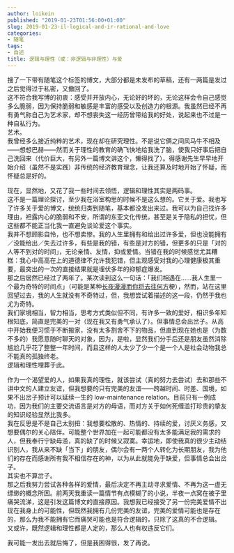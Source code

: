 ```yaml
---
author: loikein
published: "2019-01-23T01:56:00+01:00"
slug: 2019-01-23-il-logical-and-ir-rational-and-love
categories:
- 随笔
tags:
- 自述
title: 逻辑与理性（或：非逻辑与非理性）与爱
---
```

搜了一下带有随笔这个标签的博文，大部分都是未发布的草稿，还有一两篇是发过之后觉得过于私密，又撤回了。  
这不符合我写博的初衷：感受并开放内心，无论好的坏的，无论这样会令自己感觉多么脆弱，因为保持脆弱和敏感是丰富的感受以及创造力的根源。我虽然已经不再有勇气称自己为艺术家，却不想丧失这一经历曾带给我的好处，说起来也不过是一种自私行为。  
艺术。  
我曾经多么接近纯粹的艺术，现在却在研究理性。不是说它俩之间风马牛不相及——想想巴赫——然而关于理性的教育的确飞快地给我洗了脑，使我只好事后把自己洗回来（代价巨大，有另外一篇博文讲这个，懒得找了）。得感谢先生早早地开始介绍（虽然不是实践）非传统的经济教育理念，让我还算及时地开始了怀疑，而怀疑总是好的。  
  
现在，显然地，又花了我一些时间去领悟，逻辑和理性其实是两码事。  
这不是一篇理论探讨，至少我在浴室构思的时候不是这么想的。它关于爱。我也写了许多关于爱的博文，统统归类到随笔，基本都没发出来过。我可以为自己找许多理由，袒露内心的脆弱和不安，所谓的东亚文化传统，甚至是关于隐私的担忧，但这些都不能正当化我一直避免谈论爱这个事实。  
我并不想顾影自怜，也不想卖惨。我的人生里拥有和给出过许多爱，但也没能拥有／没能给出／失去过许多，有些是我的错，有些是对方的错，但更多的只是「对的人等不到对的时间」，无论亲情、友情，抑或爱情。当错在我的时候感觉尤其糟糕：我心中高高在上的道德律不允许我犯错，但主观感受对我的心理健康极其重要，最突出的一次的直接结果就是埋伏多年的抑郁症爆发。  
那之后居然已经过了两年了。某次读到这么一句话：「我们相遇在……我人生里一个最为奇特的时间点」（可能是某种[长夜漫漫而你将去往何方](https://site.douban.com/206332/widget/articles/12823609/article/27957555/)梗），然而，站在这里回望过去，我的人生就没有不奇特过，但，我想尝试着描述的这一段，仍然于我也尤为奇特。  
我们家境相当，智力相当，思考方式类似但不同，有许多一致的爱好，相识多年知根知底，简直是完美的一对（现在我又有勇气承认了）。但事情总会出岔子。从高中开始我便习惯于不断搬家，没有太多割舍不下的物品，但直到现在她也是（为数不多的）我愿意随时聊天的对象，因为，是啦，显然我们分手后还是朋友虽然消除尴尬几乎花了整整一年时间，而且这样的人太少了少一个是一个人是社会动物我总不能真的孤独终老。  
逻辑和理性埋葬于此。  
  
作为一个渴望爱的人，如果我真的理性，就该尝试（真的努力去尝试）去和那些不讲中文的人建立友谊，但我想要的只有完美的友谊——跨越时间、时差、国境，如果不出岔子预计可以延续一生的 low-maintenance relation。目前只有一例成功，因为我们的主要交流语言是对方的母语，而对方关于如何死缠滥打珍贵的挚友的知识经验显然比我多。  
我在反思是不是自己太别扭：我想要松散的、热情的、持续的爱，讨厌义务感，又想要偶尔的关心陪伴。可能整个世界加在一起可能都没有太多能满足我的需求的人，但我奉行宁缺毋滥，真的缺了的时候又寂寞。幸运地，即使我真的很少主动结识别人，我从来不缺「当下」的朋友，偶尔会有一两个人转化为长期朋友，我为他们的存在而感谢所有我不相信存在的神，以为从此就能免于缺爱，但事情总会出岔子。  
其实也不算岔子。  
那之后我努力尝试各种各样的爱情，最后决定不再主动寻求爱情、不再为这一虚无缥缈的概念所困。前两天我重读一篇情节有点模糊了的小说，半夜一点窝在被子里痛哭流涕，这是引发这篇博文的直接原因。我想我已经接受了另一份完美爱情不出现在我身上的可能性，但既然我拥有几份完美的友谊，完美的爱情可能也是存在的，那么为我不能拥有它而痛哭可能也是符合逻辑的，只除了这真的不合逻辑。  
又或许，既然逻辑和理性都是人定的，那么人也有权违反它们。  
  
我可能一发出去就后悔了，但是我困得很，发了再说。
